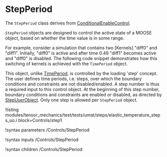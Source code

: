 # StepPeriod

The `StepPeriod` class derives from [ConditionalEnableControl](/ConditionalEnableControl.md).

`StepPeriod` objects are designed to control the active state of a MOOSE object,
based on whether the time value is in some range.

For example, consider a simulation that contains two [Kernels] "diff0" and "diff1". Initially,
"diff0" is active and after time 0.49 "diff1" becomes active and "diff0" is disabled. The following
code snippet demonstrates how this switching of kernels is achieved with the `TimePeriod` object.

This object, unlike [TimePeriod](/TimePeriod.md), is controlled by the loading 'step' concept. The user defines time periods,
i.e. steps, over which the boundary conditions and constraints are not disabled/enabled.
A step number is thus a required input to this control object. At the beginning of this step number,
boundary conditions and constraints are enabled or disabled, as directed by
[StepUserObject](/StepUserObject.md). Only one step is allowed per `StepPeriod` object.

!listing modules/tensor_mechanics/test/tests/umat/steps/elastic_temperature_steps_uo.i block=Controls/step1

!syntax parameters /Controls/StepPeriod

!syntax inputs /Controls/StepPeriod

!syntax children /Controls/StepPeriod
